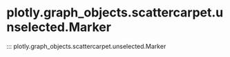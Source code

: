 # plotly.graph_objects.scattercarpet.unselected.Marker

::: plotly.graph_objects.scattercarpet.unselected.Marker
